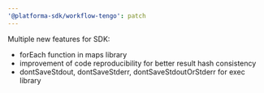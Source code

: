 ```yaml
---
'@platforma-sdk/workflow-tengo': patch
---
```


Multiple new features for SDK:
  - forEach function in maps library
  - improvement of code reproducibility for better result hash consistency
  - dontSaveStdout, dontSaveStderr, dontSaveStdoutOrStderr for exec library
